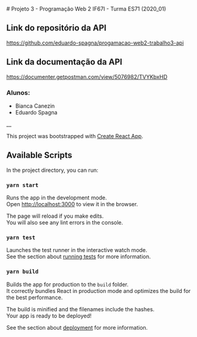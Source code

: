 ﻿﻿# Projeto 3 - Programação Web 2 IF67I - Turma ES71 (2020_01)

## Link do repositório da API

https://github.com/eduardo-spagna/progamacao-web2-trabalho3-api

## Link da documentação da API

https://documenter.getpostman.com/view/5076982/TVYKbxHD

### Alunos:

- Bianca Canezin
- Eduardo Spagna

\_\_

This project was bootstrapped with [Create React App](https://github.com/facebook/create-react-app).

## Available Scripts

In the project directory, you can run:

### `yarn start`

Runs the app in the development mode.<br />
Open [http://localhost:3000](http://localhost:3000) to view it in the browser.

The page will reload if you make edits.<br />
You will also see any lint errors in the console.

### `yarn test`

Launches the test runner in the interactive watch mode.<br />
See the section about [running tests](https://facebook.github.io/create-react-app/docs/running-tests) for more information.

### `yarn build`

Builds the app for production to the `build` folder.<br />
It correctly bundles React in production mode and optimizes the build for the best performance.

The build is minified and the filenames include the hashes.<br />
Your app is ready to be deployed!

See the section about [deployment](https://facebook.github.io/create-react-app/docs/deployment) for more information.

